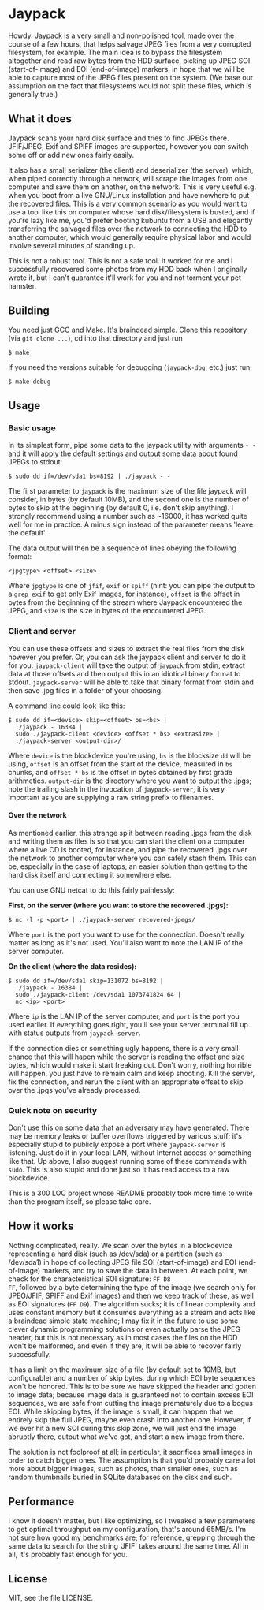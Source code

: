 # Jaypack

Howdy. Jaypack is a very small and non-polished tool, made over the course of a
few hours, that helps salvage JPEG files from a very corrupted filesystem, for
example. The main idea is to bypass the filesystem altogether and read raw bytes
from the HDD surface, picking up JPEG SOI (start-of-image) and EOI
(end-of-image) markers, in hope that we will be able to capture most of the
JPEG files present on the system. (We base our assumption on the fact that
filesystems would not split these files, which is generally true.)

## What it does

Jaypack scans your hard disk surface and tries to find JPEGs there. JFIF/JPEG,
Exif and SPIFF images are supported, however you can switch some off or add new
ones fairly easily.

It also has a small serializer (the client) and deserializer (the server),
which, when piped correctly through a network, will scrape the images from one
computer and save them on another, on the network. This is very useful e.g.
when you boot from a live GNU/Linux installation and have nowhere to put the
recovered files. This is a very common scenario as you would want to use a tool
like this on computer whose hard disk/filesystem is busted, and if you're lazy
like me, you'd prefer booting kubuntu from a USB and elegantly transferring the
salvaged files over the network to connecting the HDD to another computer,
which would generally require physical labor and would involve several minutes
of standing up.

This is not a robust tool. This is not a safe tool. It worked for me and I
successfully recovered some photos from my HDD back when I originally
wrote it, but I can't guarantee it'll work for you and not torment your
pet hamster.

## Building

You need just GCC and Make. It's braindead simple. Clone this repository (via <code>git clone
...</code>), cd into that directory and just run

```
$ make
```

If you need the versions suitable for debugging (<code>jaypack-dbg</code>,
etc.) just run

```
$ make debug
```

## Usage

### Basic usage

In its simplest form, pipe some data to the jaypack utility with arguments
<code>- -</code> and it will apply the default settings and output some data
about found JPEGs to stdout:

```
$ sudo dd if=/dev/sda1 bs=8192 | ./jaypack - -
```

The first parameter to <code>jaypack</code> is the maximum size of the file jaypack will
consider, in bytes (by default 10MB), and the second one is the number of bytes
to skip at the beginning (by default 0, i.e. don't skip anything). I strongly
recommend using a number such as ~16000, it has worked quite well for me in
practice. A minus sign instead of the parameter means 'leave the
default'.

The data output will then be a sequence of lines obeying the following format:

```
<jpgtype> <offset> <size>
```

Where <code>jpgtype</code> is one of <code>jfif</code>, <code>exif</code> or
<code>spiff</code> (hint: you can pipe the output to a <code>grep exif</code> 
to get only Exif images, for instance), <code>offset</code> is the offset in
bytes from the beginning of the stream where Jaypack encountered the JPEG, and
<code>size</code> is the size in bytes of the encountered JPEG.

### Client and server

You can use these offsets and sizes to extract the real files from the
disk however you prefer. Or, you can ask the jaypack client and server to do
it for you. <code>jaypack-client</code> will take
the output of <code>jaypack</code> from stdin, extract data at those offsets
and then output this in an idiotical binary format to stdout.
<code>jaypack-server</code> will be able to take that binary format from stdin
and then save .jpg files in a folder of your choosing.

A command line could look like this:

```
$ sudo dd if=<device> skip=<offset> bs=<bs> | 
  ./jaypack - 16384 |
  sudo ./jaypack-client <device> <offset * bs> <extrasize> |
  ./jaypack-server <output-dir>/
```

Where <code>device</code> is the blockdevice you're using, <code>bs</code> is
the blocksize <code>dd</code> will be using, <code>offset</code> is an offset 
from the start of the device, measured in <code>bs</code> chunks, and
<code>offset * bs</code> is the offset in bytes obtained by first grade
arithmetics. <code>output-dir</code> is the directory where you want to output
the .jpgs; note the trailing slash in the invocation of
<code>jaypack-server</code>, it is very important as you are supplying a raw
string prefix to filenames.

#### Over the network

As mentioned earlier, this strange split between reading .jpgs from the disk
and writing them as files is so that you can start the client on a computer
where a live CD is booted, for instance, and pipe the recovered .jpgs over the
network to another computer where you can safely stash them. This can be,
especially in the case of laptops, an easier solution than getting to the hard
disk itself and connecting it somewhere else.

You can use GNU netcat to do this fairly painlessly:

**First, on the server (where you want to store the recovered .jpgs):**
```
$ nc -l -p <port> | ./jaypack-server recovered-jpegs/
```
Where <code>port</code> is the port you want to use for the connection. Doesn't
really matter as long as it's not used. You'll also want to note the LAN IP
of the server computer.

**On the client (where the data resides):**
```
$ sudo dd if=/dev/sda1 skip=131072 bs=8192 |
  ./jaypack - 16384 |
  sudo ./jaypack-client /dev/sda1 1073741824 64 |
  nc <ip> <port>
```
Where <code>ip</code> is the LAN IP of the server computer, and
<code>port</code> is the port you used earlier. If everything goes right,
you'll see your server terminal fill up with status outputs from
<code>jaypack-server</code>.

If the connection dies or something ugly happens, there is a very small chance
that this will hapen while the server is reading the offset and size bytes,
which would make it start freaking out. Don't worry, nothing horrible will
happen, you just have to remain calm and keep shooting. Kill the server, fix
the connection, and rerun the client with an appropriate offset to skip
over the .jpgs you've already processed.

### Quick note on security

Don't use this on some data that an adversary may have generated. There may be
memory leaks or buffer overflows triggered by various stuff; it's especially
stupid to publicly expose a port where <code>jaypack-server</code> is
listening. Just do it in your local LAN, without Internet access or something like
that. Up above, I also suggest running some of these commands with <code>sudo</code>.
This is also stupid and done just so it has read access to a raw blockdevice.

This is a 300 LOC project whose README probably took more time to write than
the program itself, so please take care.

## How it works

Nothing complicated, really. We scan over the bytes in a blockdevice
representing a hard disk (such as /dev/sda) or a partition (such as /dev/sda1)
in hope of collecting JPEG file SOI (start-of-image) and EOI (end-of-image)
markers, and try to save the data in between. At each point, we check for the
characteristical SOI signature: <code>FF D8 FF</code>, followed by a byte
determining the type of the image (we search only for JPEG/JFIF, SPIFF and Exif
images) and then we keep track of these, as well as EOI signatures (<code>FF
D9</code>). The algorithm sucks; it is of linear complexity and uses constant
memory but it consumes everything as a stream and acts like a braindead simple
state machine; I may fix it in the future to use some clever dynamic
programming solutions or even actually parse the JPEG header, but this is not 
necessary as in most cases the files on the HDD won't be malformed, and even if 
they are, it will be able to recover fairly successfully.

It has a limit on the maximum size of a file (by default set to 10MB, but
configurable) and a number of skip bytes, during which EOI byte sequences won't
be honored. This is to be sure we have skipped the header and gotten to image
data; because image data is guaranteed not to contain excess EOI sequences, we
are safe from cutting the image prematurely due to a bogus EOI. While skipping
bytes, if the image is small, it can happen that we entirely skip the full
JPEG, maybe even crash into another one. However, if we ever hit a new SOI
during this skip zone, we will just end the image abruptly there, output what
we've got, and start a new image from there.

The solution is not foolproof at all; in particular, it sacrifices small images
in order to catch bigger ones. The assumption is that you'd probably care a lot
more about bigger images, such as photos, than smaller ones, such as random
thumbnails buried in SQLite databases on the disk and such.

## Performance

I know it doesn't matter, but I like optimizing, so I tweaked a few parameters
to get optimal throughput on my configuration, that's around 65MB/s. I'm not
sure how good my benchmarks are; for reference, grepping through the same data
to search for the string 'JFIF' takes around the same time. All in all, it's
probably fast enough for you.

## License

MIT, see the file LICENSE.
